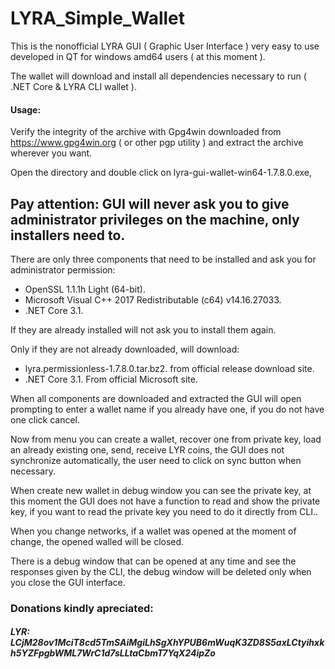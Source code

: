 # LYRA_Simple_Wallet

This is the nonofficial LYRA GUI ( Graphic User Interface ) very easy to use developed in QT for windows amd64 users ( at this moment ).

The wallet will download and install all dependencies necessary to run ( .NET Core & LYRA CLI wallet ).

#### Usage:

Verify the integrity of the archive with Gpg4win downloaded from https://www.gpg4win.org ( or other pgp utility ) and extract the archive wherever you want.

Open the directory and double click on lyra-gui-wallet-win64-1.7.8.0.exe,

## Pay attention: GUI will never ask you to give administrator privileges on the machine, only installers need to.

There are only three components that need to be installed and ask you for administrator permission:
* OpenSSL 1.1.1h Light (64-bit).
* Microsoft Visual C++ 2017 Redistributable (c64) v14.16.27033.
* .NET Core 3.1.

If they are already installed will not ask you to install them again.

Only if they are not already downloaded, will download:
* lyra.permissionless-1.7.8.0.tar.bz2. from official release download site.
* .NET Core 3.1. From official Microsoft site.

When all components are downloaded and extracted the GUI will open prompting to enter a wallet name if you already have one, if you do not have one click cancel.

Now from menu you can create a wallet, recover one from private key, load an already existing one, send, receive LYR coins, the GUI does not synchronize automatically, the user need to click on sync button when necessary.

When create new wallet in debug window you can see the private key, at this moment the GUI does not have a function to read and show the private key, if you want to read the private key you need to do it directly from CLI..

When you change networks, if a wallet was opened at the moment of change, the opened walled will be closed.

There is a debug window that can be opened at any time and see the responses given by the CLI, the debug window will be deleted only when you close the GUI interface.


### Donations kindly apreciated:
##### LYR: LCjM28ov1MciT8cd5TmSAiMgiLhSgXhYPUB6mWuqK3ZD8S5axLCtyihxkh5YZFpgbWML7WrC1d7sLLtaCbmT7YqX24ipZo
